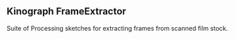 ## Kinograph FrameExtractor

Suite of Processing sketches for extracting frames from scanned film stock.